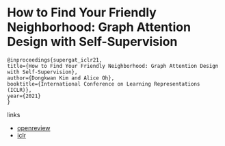 # How to Find Your Friendly Neighborhood: Graph Attention Design with Self-Supervision

```
@inproceedings{supergat_iclr21,
title={How to Find Your Friendly Neighborhood: Graph Attention Design with Self-Supervision},
author={Dongkwan Kim and Alice Oh},
booktitle={International Conference on Learning Representations (ICLR)},
year={2021}
}
```

links
- [openreview](https://openreview.net/forum?id=Wi5KUNlqWty)
- [iclr](https://iclr.cc/virtual/2021/poster/2604)

